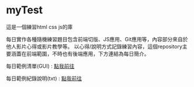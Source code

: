 # myTest
這是一個練習html css js的庫

每日實作各種隨機練習題目包含前端切版、JS應用、Git應用等，內容部分來自於他人影片心得或影片教學等。
以心得/說明方式記錄練習內容，這個repository主要涵蓋在前端範圍，不時也有後端應用，下方連結為每日簡介。


每日範例清單(GUI) : [點我前往](https://ayvc0420.github.io/myTest/%E7%B7%B4%E7%BF%92/%E6%AF%8F%E6%97%A5%E7%B7%B4%E7%BF%92/daily.html)

每日範例紀錄說明(txt) : [點我前往](https://ayvc0420.github.io/myTest/%E7%B7%B4%E7%BF%92/%E6%AF%8F%E6%97%A5%E7%B7%B4%E7%BF%92/%E6%AF%8F%E6%97%A5%E7%B7%B4%E7%BF%92%E7%B0%A1%E4%BB%8B.txt)
